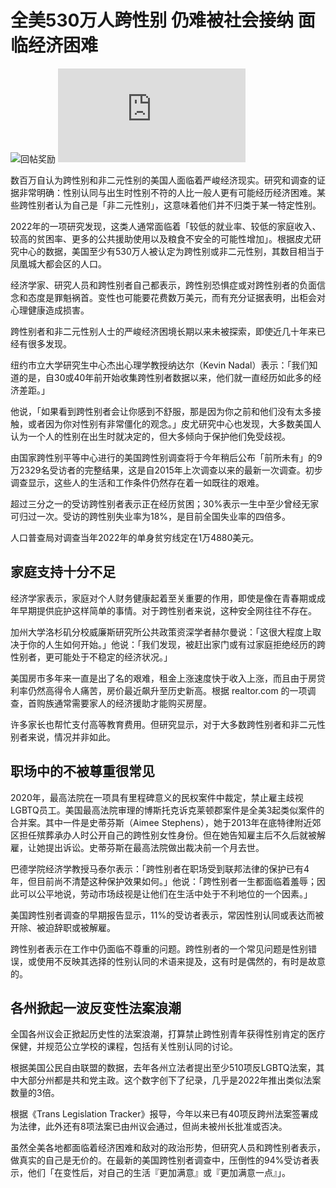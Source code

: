# 全美530万人跨性别 仍难被社会接纳 面临经济困难

![回帖奖励](static/image/common/arw_r.gif) ![调查显示，跨性别者很容易失业、贫困和缺乏家庭支持。](https://pgw.worldjournal.com/gw/photo.php?u=https://uc.udn.com.tw/photo/wj/realtime/2024/07/15/30005714.jpg&x=0&y=0&sw=0&sh=0&sl=W&fw=800&exp=3600&q=75)

数百万自认为跨性别和非二元性别的美国人面临着严峻经济现实。研究和调查的证据非常明确：性别认同与出生时性别不符的人比一般人更有可能经历经济困难。某些跨性别者认为自己是「非二元性别」，这意味着他们并不归类于某一特定性别。

2022年的一项研究发现，这类人通常面临着「较低的就业率、较低的家庭收入、较高的贫困率、更多的公共援助使用以及粮食不安全的可能性增加」。根据皮尤研究中心的数据，美国至少有530万人被认定为跨性别或非二元性别，其数目相当于凤凰城大都会区的人口。

经济学家、研究人员和跨性别者自己都表示，跨性别恐惧症或对跨性别者的负面信念和态度是罪魁祸首。变性也可能要花费数万美元，而有充分证据表明，出柜会对心理健康造成损害。

跨性别者和非二元性别人士的严峻经济困境长期以来未被探索，即使近几十年来已经有很多发现。

纽约市立大学研究生中心杰出心理学教授纳达尔（Kevin Nadal）表示：「我们知道的是，自30或40年前开始收集跨性别者数据以来，他们就一直经历如此多的经济差距。」

他说，「如果看到跨性别者会让你感到不舒服，那是因为你之前和他们没有太多接触，或者因为你对性别有非常僵化的观念。」皮尤研究中心也发现，大多数美国人认为一个人的性别在出生时就决定的，但大多倾向于保护他们免受歧视。

由国家跨性别平等中心进行的美国跨性别调查将于今年稍后公布「前所未有」的9万2329名受访者的完整结果，这是自2015年上次调查以来的最新一次调查。初步调查显示，这些人的生活和工作条件仍然存在着一如既往的艰难。

超过三分之一的受访跨性别者表示正在经历贫困；30%表示一生中至少曾经无家可归过一次。受访的跨性别失业率为18%，是目前全国失业率的四倍多。

人口普查局对调查当年2022年的单身贫穷线定在1万4880美元。

## 家庭支持十分不足

经济学家表示，家庭对个人财务健康起着至关重要的作用，即使是像在青春期或成年早期提供庇护这样简单的事情。对于跨性别者来说，这种安全网往往不存在。

加州大学洛杉矶分校威廉斯研究所公共政策资深学者赫尔曼说：「这很大程度上取决于你的人生如何开始。」他说：「我们发现，被赶出家门或有过家庭拒绝经历的跨性别者，更可能处于不稳定的经济状况。」

美国房市多年来一直是出了名的艰难，租金上涨速度快于收入上涨，而且由于房贷利率仍然高得令人痛苦，房价最近飙升至历史新高。根据 realtor.com 的一项调查，首购族通常需要家人的经济援助才能购买房屋。

许多家长也帮忙支付高等教育费用。但研究显示，对于大多数跨性别者和非二元性别者来说，情况并非如此。

## 职场中的不被尊重很常见

2020年，最高法院在一项具有里程碑意义的民权案件中裁定，禁止雇主歧视LGBTQ员工。美国最高法院审理的博斯托克诉克莱顿郡案件是全美3起类似案件的合并案。其中一件是史蒂芬斯（Aimee Stephens），她于2013年在底特律附近郊区担任殡葬承办人时公开自己的跨性别女性身份。但在她告知雇主后不久后就被解雇，让她提出诉讼。史蒂芬斯在最高法院做出裁决前一个月去世。

巴德学院经济学教授马泰尔表示：「跨性别者在职场受到联邦法律的保护已有4年，但目前尚不清楚这种保护效果如何。」他说：「跨性别者一生都面临着羞辱；因此可以公平地说，劳动市场歧视是让他们在生活中处于不利地位的一个因素。」

美国跨性别者调查的早期报告显示，11%的受访者表示，常因性别认同或表达而被开除、被迫辞职或被解雇。

跨性别者表示在工作中仍面临不尊重的问题。跨性别者的一个常见问题是性别错误，或使用不反映其选择的性别认同的术语来提及，这有时是偶然的，有时是故意的。

## 各州掀起一波反变性法案浪潮

全国各州议会正掀起历史性的法案浪潮，打算禁止跨性别青年获得性别肯定的医疗保健，并规范公立学校的课程，包括有关性别认同的讨论。

根据美国公民自由联盟的数据，去年各州立法者提出至少510项反LGBTQ法案，其中大部分州都是共和党主政。这个数字创下了纪录，几乎是2022年推出类似法案数量的3倍。

根据《Trans Legislation Tracker》报导，今年以来已有40项反跨州法案签署成为法律，此外还有8项法案已由州议会通过，但尚未被州长批准或否决。

虽然全美各地都面临着经济困难和敌对的政治形势，但研究人员和跨性别者表示，做真实的自己是无价的。在最新的美国跨性别者调查中，压倒性的94%受访者表示，他们「在变性后，对自己的生活『更加满意』或『更加满意一点』」。
<!-- tcd_original_link https://bbs.nyinfor.com/thread-1139126-1-1.html -->
